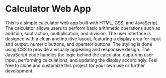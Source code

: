 # Calculator Web App
This is a simple calculator web app built with HTML, CSS, and JavaScript. The calculator allows users to perform basic arithmetic operations such as addition, subtraction, multiplication, and division. The user interface is designed with a clean and intuitive layout, featuring a display area for input and output, numeric buttons, and operator buttons. The styling is done using CSS to provide a visually appealing and responsive design. The JavaScript code handles the logic behind the calculator, capturing user input, performing calculations, and updating the display accordingly. Feel free to clone and customize this project for your own use or further development.
